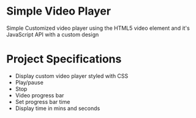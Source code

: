 # Simple Video Player

Simple Customized video player using the HTML5 video element and it's JavaScript API with a custom design

# Project Specifications

- Display custom video player styled with CSS
- Play/pause
- Stop
- Video progress bar
- Set progress bar time
- Display time in mins and seconds
